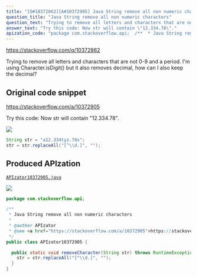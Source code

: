 ```yaml
---
title: "[Q#10372862][A#10372905] Java String remove all non numeric characters"
question_title: "Java String remove all non numeric characters"
question_text: "Trying to remove all letters and characters that are not 0-9 and a period.  I'm using Character.isDigit() but it also removes decimal, how can I also keep the decimal?"
answer_text: "Try this code: Now str will contain \"12.334.78\"."
apization_code: "package com.stackoverflow.api;  /**  * Java String remove all non numeric characters  *  * @author APIzator  * @see <a href=\"https://stackoverflow.com/a/10372905\">https://stackoverflow.com/a/10372905</a>  */ public class APIzator10372905 {    public static void removeCharacter(String str) throws RuntimeException {     str = str.replaceAll(\"[^\\\\d.]\", \"\");   } }"
---
```


https://stackoverflow.com/q/10372862

Trying to remove all letters and characters that are not 0-9 and a period.  I&#x27;m using Character.isDigit() but it also removes decimal, how can I also keep the decimal?



## Original code snippet

https://stackoverflow.com/a/10372905

Try this code:
Now str will contain &quot;12.334.78&quot;.

<div class="code-logo"><img src="/stackoverflow.png" /></div>

```java
String str = "a12.334tyz.78x";
str = str.replaceAll("[^\\d.]", "");
```

## Produced APIzation

[`APIzator10372905.java`](https://github.com/pasqualesalza/apization-temp-data/raw/master/search/APIzator10372905.java)

<div class="code-logo"><img src="/apizator.png" /></div>

```java
package com.stackoverflow.api;

/**
 * Java String remove all non numeric characters
 *
 * @author APIzator
 * @see <a href="https://stackoverflow.com/a/10372905">https://stackoverflow.com/a/10372905</a>
 */
public class APIzator10372905 {

  public static void removeCharacter(String str) throws RuntimeException {
    str = str.replaceAll("[^\\d.]", "");
  }
}

```
